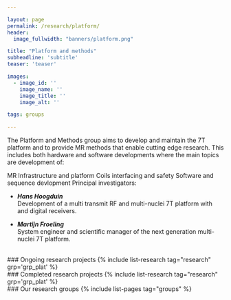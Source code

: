```yaml
---

layout: page
permalink: /research/platform/
header:
  image_fullwidth: "banners/platform.png"

title: "Platform and methods"
subheadline: 'subtitle'
teaser: 'teaser'

images:
  - image_id: ''
    image_name: ''
    image_title: ''
    image_alt: ''  

tags: groups

---
```


The Platform and Methods group aims to develop and maintain the 7T platform and to provide MR methods that enable cutting edge research. This includes both hardware and software developments where the main topics are development of:

MR Infrastructure and platform
Coils interfacing and safety
Software and sequence devlopment
Principal investigators:

- ***Hans Hoogduin***  
Development of a multi transmit RF and multi-nuclei 7T platform with and digital receivers.

- ***Martijn Froeling***  
System engineer and scientific manager of the next generation multi-nuclei 7T platform.

<br>
### Ongoing research projects
{% include list-research tag="research" grp='grp_plat' %}

<br>
### Completed research projects
{% include list-research tag="research" grp='grp_plat' %}

<br>
### Our research groups
{% include list-pages tag="groups" %}